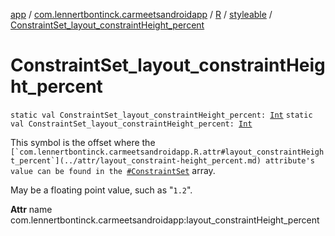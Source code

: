 [app](../../../index.md) / [com.lennertbontinck.carmeetsandroidapp](../../index.md) / [R](../index.md) / [styleable](index.md) / [ConstraintSet_layout_constraintHeight_percent](./-constraint-set_layout_constraint-height_percent.md)

# ConstraintSet_layout_constraintHeight_percent

`static val ConstraintSet_layout_constraintHeight_percent: `[`Int`](https://kotlinlang.org/api/latest/jvm/stdlib/kotlin/-int/index.html)
`static val ConstraintSet_layout_constraintHeight_percent: `[`Int`](https://kotlinlang.org/api/latest/jvm/stdlib/kotlin/-int/index.html)

This symbol is the offset where the ``[`com.lennertbontinck.carmeetsandroidapp.R.attr#layout_constraintHeight_percent`](../attr/layout_constraint-height_percent.md) attribute's value can be found in the ``[`#ConstraintSet`](-constraint-set.md) array.

May be a floating point value, such as "`1.2`".

**Attr**
name com.lennertbontinck.carmeetsandroidapp:layout_constraintHeight_percent

